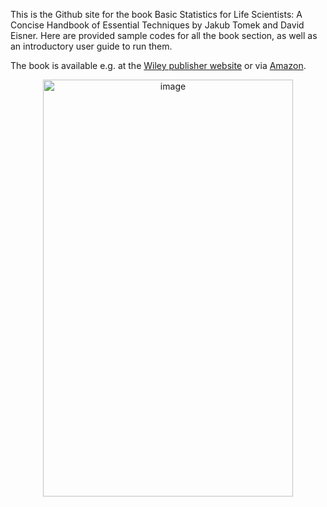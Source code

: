 This is the Github site for the book Basic Statistics for Life Scientists: A Concise Handbook of Essential Techniques by Jakub Tomek and David Eisner. Here are provided sample codes for all the book section, as well as an introductory user guide to run them.

The book is available e.g. at the [Wiley publisher website](https://www.wiley.com/en-us/Basic+Statistics+for+Life+Scientists%3A+A+Concise+Handbook+of+Essential+Techniques-p-9781394284962) or via [Amazon](https://www.amazon.co.uk/Basic-Statistics-Life-Scientists-Techniques/dp/1394284969).

<p align="center">
<img width="400" height="667" alt="image" src="https://github.com/user-attachments/assets/7f7ba0ce-ceed-46d8-98da-1bd53b74d007" />
</p>
